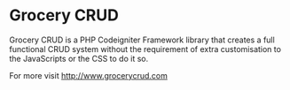 Grocery CRUD
=============
Grocery CRUD is a PHP Codeigniter Framework library that creates a full functional CRUD system without the requirement of extra customisation to the JavaScripts or the CSS to do it so.

For more visit http://www.grocerycrud.com

